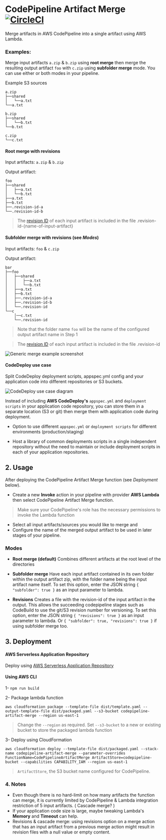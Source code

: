 # CodePipeline Artifact Merge [![CircleCI](https://circleci.com/gh/Tanbouz/codepipeline-artifact-merge.svg?style=svg)](https://circleci.com/gh/Tanbouz/codepipeline-artifact-merge)

Merge artifacts in AWS CodePipeline into a single artifact using AWS Lambda.

###  Examples:

Merge input artifacts `a.zip` & `b.zip` using **root merge** then merge the resulting output artifact `foo` with `c.zip` using **subfolder merge** mode. You can use either or both modes in your pipeline.

Example S3 sources
```
a.zip
├──shared
│   └──a.txt
└──a.txt

b.zip
├──shared
│   └──b.txt
└──b.txt

c.zip
└──c.txt
```

#### Root merge with revisions

Input artifacts: `a.zip` & `b.zip`

Output artifact:

```
foo
├──shared
│   ├──a.txt
│   └──b.txt
├──a.txt
├──b.txt
├──.revision-id-a
└──.revision-id-b
```
> The [revision ID]((https://docs.aws.amazon.com/codepipeline/latest/APIReference/API_Artifact.html#CodePipeline-Type-Artifact-revision)) 
of each input artifact is included in the file .revision-id-{name-of-input-artifact}

#### Subfolder merge with revisions (see *Modes*)

Input artifacts: `foo` & `c.zip`

Output artifact:
```
bar
├──foo
│   ├──shared
│   │   ├──a.txt
│   │   └──b.txt
│   ├──a.txt
│   ├──b.txt
│   ├──.revision-id-a
│   ├──.revision-id-b
│   └──.revision-id
└──c
    │──c.txt
    └──.revision-id
```
> Note that the folder name `foo` will be the name of the configured output artifact name in Step 1

> The [revision ID]((https://docs.aws.amazon.com/codepipeline/latest/APIReference/API_Artifact.html#CodePipeline-Type-Artifact-revision)) 
of each input artifact is included in the file .revision-id

![Generic merge example screenshot](/images/merge-example-1.png)

#### CodeDeploy use case

Split CodeDeploy deployment scripts, appspec.yml config and your application code into different repositories or S3 buckets. 

![CodeDeploy use case diagram](/images/codedeploy-example-1.png)

Instead of including __AWS CodeDeploy's__ `appspec.yml` and `deployment scripts` in your application code repository, you can store them in a separate location (S3 or git) then merge them with application code during deployment.

* Option to use different `appspec.yml` or `deployment scripts` for different environments (production/staging)

* Host a library of common deployments scripts in a single independent repository without the need to maintain or include deployment scripts in each of your application repositories.

## 2. Usage

After deploying the CodePipeline Artifact Merge function (see *Deployment* below).

* Create a new __Invoke__ action in your pipeline with provider __AWS Lambda__ then select CodePipeline Artifact Merge function.
> Make sure your CodePipeline's role has the necessary permissions to invoke the Lambda function
* Select all input artifacts/sources you would like to merge and 
* Configure the name of the merged output artifact to be used in later stages of your pipeline.

### Modes
* **Root merge (default)**
Combines different artifacts at the root level of the directories

* **Subfolder merge**
Have each input artifact contained in its own folder within the output artifact zip, with the folder name being the input artifact name itself. To set this option, enter the JSON string `{ "subfolder": true }` as an input parameter to lambda.

* **Revisions**
Creates a file with the revision-id of the input artifact in the output. This allows the succeeding codepipeline stages such as CodeBuild to use the git/S3 revision number for versioning. To set this option, enter the JSON string `{ "revisions": true }` as an input parameter to lambda. Or `{ "subfolder": true, "revisions": true }` if using subfolder merge too.

## 3. Deployment

#### AWS Serverless Application Repository

Deploy using [AWS Serverless Application Repository](https://serverlessrepo.aws.amazon.com/#/applications/arn:aws:serverlessrepo:us-east-1:775015977546:applications~codepipeline-artifact-merge)

#### Using AWS CLI

1- `npm run build`

2- Package lambda function

`aws cloudformation package --template-file dist/template.yaml --output-template-file dist/packaged.yaml --s3-bucket codepipeline-artifact-merge --region us-east-1`

> Change the `--region` as required.
> Set `--s3-bucket` to a new or existing bucket to store the packaged lambda function

3- Deploy using CloudFormation

`aws cloudformation deploy --template-file dist/packaged.yaml --stack-name codepipeline-artifact-merge --parameter-overrides FunctionName=CodePipelineArtifactMerge ArtifactStore=codepipeline-bucket --capabilities CAPABILITY_IAM --region us-east-1`

> `ArtifactStore`, the S3 bucket name configured for CodePipeline.

### 4. Notes
 * Even though there is no hard-limit on how many artifacts the function can merge, it is currently limited by CodePipeline & Lambda integration restriction of 5 input artifacts. ( Cascade merge? )
 * If your application code size is large, maybe tweaking Lambda's __Memory__ and __Timeout__ can help.
 * Revisions & cascade merge: using revisions option on a merge action that has an input artifact from a previous merge action might result in revision files with a null value or empty content.